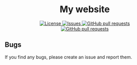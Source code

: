 
<h1 align="center">My website</h1>
<p align="center">
	<a href="./LICENSE">
		<img alt="License" src="https://img.shields.io/badge/license-GPL v3-26c374?style=for-the-badge">
	</a>
	<a href="https://github.com/LordOfTrident/LordOfTrident.github.io/issues">
		<img alt="Issues" src="https://img.shields.io/github/issues/LordOfTrident/LordOfTrident.github.io?style=for-the-badge&color=4f79e4">
	</a>
	<a href="https://github.com/LordOfTrident/LordOfTrident.github.io/pulls">
		<img alt="GitHub pull requests" src="https://img.shields.io/github/issues-pr/LordOfTrident/LordOfTrident.github.io?style=for-the-badge&color=4f79e4">
	</a>
	<br>
	<a href="https://LordOfTrident.github.io/">
		<img alt="GitHub pull requests" src="https://img.shields.io/badge/Hosted-here-e38426?style=for-the-badge">
	</a>
</p>

## Bugs
If you find any bugs, please create an issue and report them.

